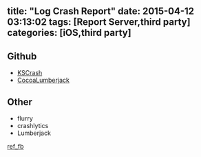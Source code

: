 title: "Log Crash Report"
date: 2015-04-12 03:13:02
tags: [Report Server,third party]
categories: [iOS,third party]
---


## Github
-	[KSCrash][] 
-	[CocoaLumberjack][] 

## Other
-	flurry
-	crashlytics
-	Lumberjack



[ref_fb][]

[ref_fb]: https://www.facebook.com/groups/iostw/permalink/887109204649763/
[KSCrash]: https://github.com/kstenerud/KSCrash?hc_location=ufi
[CocoaLumberjack]: https://github.com/CocoaLumberjack/CocoaLumberjack